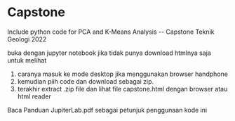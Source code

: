 # Capstone
Include python code for PCA and K-Means Analysis -- Capstone Teknik Geologi 2022 

buka dengan jupyter notebook
jika tidak punya download htmlnya saja untuk melihat
1. caranya masuk ke mode desktop jika menggunakan browser handphone
2.  kemudian piih code dan download sebagai zip.
3.  terakhir extract .zip file dan lihat file capstone.html dengan browser atau html reader

Baca Panduan JupiterLab.pdf sebagai petunjuk penggunaan kode ini
